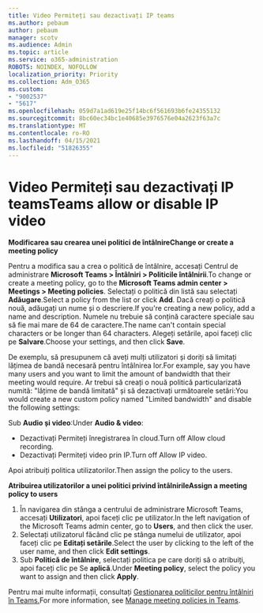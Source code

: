 ```yaml
---
title: Video Permiteți sau dezactivați IP teams
ms.author: pebaum
author: pebaum
manager: scotv
ms.audience: Admin
ms.topic: article
ms.service: o365-administration
ROBOTS: NOINDEX, NOFOLLOW
localization_priority: Priority
ms.collection: Adm_O365
ms.custom:
- "9002537"
- "5617"
ms.openlocfilehash: 059d7a1ad619e25f14bc6f561693b6fe24355132
ms.sourcegitcommit: 8bc60ec34bc1e40685e3976576e04a2623f63a7c
ms.translationtype: MT
ms.contentlocale: ro-RO
ms.lasthandoff: 04/15/2021
ms.locfileid: "51826355"
---
```

# <a name="teams-allow-or-disable-ip-video"></a><span data-ttu-id="4125d-102">Video Permiteți sau dezactivați IP teams</span><span class="sxs-lookup"><span data-stu-id="4125d-102">Teams allow or disable IP video</span></span>

<span data-ttu-id="4125d-103">**Modificarea sau crearea unei politici de întâlnire**</span><span class="sxs-lookup"><span data-stu-id="4125d-103">**Change or create a meeting policy**</span></span>

<span data-ttu-id="4125d-104">Pentru a modifica sau a crea o politică de întâlnire, accesați Centrul de administrare **Microsoft Teams > Întâlniri > Politicile întâlnirii**.</span><span class="sxs-lookup"><span data-stu-id="4125d-104">To change or create a meeting policy, go to the **Microsoft Teams admin center > Meetings > Meeting policies**.</span></span> <span data-ttu-id="4125d-105">Selectați o politică din listă sau selectați **Adăugare**.</span><span class="sxs-lookup"><span data-stu-id="4125d-105">Select a policy from the list or click **Add**.</span></span> <span data-ttu-id="4125d-106">Dacă creați o politică nouă, adăugați un nume și o descriere.</span><span class="sxs-lookup"><span data-stu-id="4125d-106">If you're creating a new policy, add a name and description.</span></span> <span data-ttu-id="4125d-107">Numele nu trebuie să conțină caractere speciale sau să fie mai mare de 64 de caractere.</span><span class="sxs-lookup"><span data-stu-id="4125d-107">The name can't contain special characters or be longer than 64 characters.</span></span> <span data-ttu-id="4125d-108">Alegeți setările, apoi faceți clic pe **Salvare**.</span><span class="sxs-lookup"><span data-stu-id="4125d-108">Choose your settings, and then click **Save**.</span></span>

<span data-ttu-id="4125d-109">De exemplu, să presupunem că aveți mulți utilizatori și doriți să limitați lățimea de bandă necesară pentru întâlnirea lor.</span><span class="sxs-lookup"><span data-stu-id="4125d-109">For example, say you have many users and you want to limit the amount of bandwidth that their meeting would require.</span></span> <span data-ttu-id="4125d-110">Ar trebui să creați o nouă politică particularizată numită: "lățime de bandă limitată" și să dezactivați următoarele setări:</span><span class="sxs-lookup"><span data-stu-id="4125d-110">You would create a new custom policy named "Limited bandwidth" and disable the following settings:</span></span>

<span data-ttu-id="4125d-111">Sub **Audio și video**:</span><span class="sxs-lookup"><span data-stu-id="4125d-111">Under **Audio & video**:</span></span>

- <span data-ttu-id="4125d-112">Dezactivați Permiteți înregistrarea în cloud.</span><span class="sxs-lookup"><span data-stu-id="4125d-112">Turn off Allow cloud recording.</span></span>
- <span data-ttu-id="4125d-113">Dezactivați Permiteți video prin IP.</span><span class="sxs-lookup"><span data-stu-id="4125d-113">Turn off Allow IP video.</span></span>

<span data-ttu-id="4125d-114">Apoi atribuiți politica utilizatorilor.</span><span class="sxs-lookup"><span data-stu-id="4125d-114">Then assign the policy to the users.</span></span>

<span data-ttu-id="4125d-115">**Atribuirea utilizatorilor a unei politici privind întâlnirile**</span><span class="sxs-lookup"><span data-stu-id="4125d-115">**Assign a meeting policy to users**</span></span>

1. <span data-ttu-id="4125d-116">În navigarea din stânga a centrului de administrare Microsoft Teams, accesați **Utilizatori**, apoi faceți clic pe utilizator.</span><span class="sxs-lookup"><span data-stu-id="4125d-116">In the left navigation of the Microsoft Teams admin center, go to **Users**, and then click the user.</span></span>
2. <span data-ttu-id="4125d-117">Selectați utilizatorul făcând clic pe stânga numelui de utilizator, apoi faceți clic pe **Editați setările**.</span><span class="sxs-lookup"><span data-stu-id="4125d-117">Select the user by clicking to the left of the user name, and then click **Edit settings**.</span></span>
3. <span data-ttu-id="4125d-118">Sub **Politică de întâlnire**, selectați politica pe care doriți să o atribuiți, apoi faceți clic pe Se **aplică**.</span><span class="sxs-lookup"><span data-stu-id="4125d-118">Under **Meeting policy**, select the policy you want to assign and then click **Apply**.</span></span>

<span data-ttu-id="4125d-119">Pentru mai multe informații, consultați [Gestionarea politicilor pentru întâlniri în Teams.](https://docs.microsoft.com/microsoftteams/meeting-policies-in-teams)</span><span class="sxs-lookup"><span data-stu-id="4125d-119">For more information, see [Manage meeting policies in Teams](https://docs.microsoft.com/microsoftteams/meeting-policies-in-teams).</span></span>
